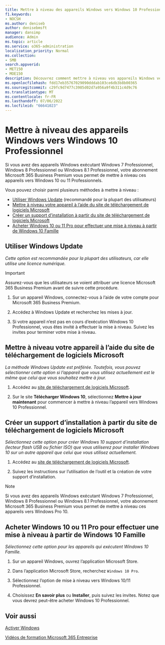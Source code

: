 ```yaml
---
title: Mettre à niveau des appareils Windows vers Windows 10 Professionnel
f1.keywords:
- NOCSH
ms.author: deniseb
author: denisebmsft
manager: dansimp
audience: Admin
ms.topic: article
ms.service: o365-administration
localization_priority: Normal
ms.collection:
- SMB
search.appverid:
- MET150
- MOE150
description: Découvrez comment mettre à niveau vos appareils Windows vers Windows 10 Professionnel avec Microsoft 365 Business Premium.
ms.openlocfilehash: fdd17eb35767029090dddab103ce6db3b8b00365
ms.sourcegitcommit: c29fc9d7477c3985d02d7a956a9f4b311c4d9c76
ms.translationtype: MT
ms.contentlocale: fr-FR
ms.lasthandoff: 07/06/2022
ms.locfileid: "66641023"
---
```

# <a name="upgrade-windows-devices-to-windows-10-pro"></a>Mettre à niveau des appareils Windows vers Windows 10 Professionnel

Si vous avez des appareils Windows exécutant Windows 7 Professionnel, Windows 8 Professionnel ou Windows 8.1 Professionnel, votre abonnement Microsoft 365 Business Premium vous permet de mettre à niveau ces appareils vers Windows 10 ou 11 Professionnels.  

Vous pouvez choisir parmi plusieurs méthodes à mettre à niveau :

- [Utiliser Windows Update](#use-windows-update) (recommandé pour la plupart des utilisateurs)
- [Mettre à niveau votre appareil à l’aide du site de téléchargement de logiciels Microsoft](#upgrade-your-device-using-the-microsoft-software-download-site)
- [Créer un support d’installation à partir du site de téléchargement de logiciels Microsoft](#create-installation-media-from-the-microsoft-software-download-site)
- [Acheter Windows 10 ou 11 Pro pour effectuer une mise à niveau à partir de Windows 10 Famille](#purchase-windows-10-or-11-pro-to-upgrade-from-windows-10-home)

## <a name="use-windows-update"></a>Utiliser Windows Update

*Cette option est recommandée pour la plupart des utilisateurs, car elle utilise une licence numérique.*

> [!IMPORTANT]
> Assurez-vous que les utilisateurs se voient attribuer une licence Microsoft 365 Business Premium avant de suivre cette procédure.

1. Sur un appareil Windows, connectez-vous à l’aide de votre compte pour Microsoft 365 Business Premium.

2. Accédez à Windows Update et recherchez les mises à jour. 

3. Si votre appareil n’est pas en cours d’exécution Windows 10 Professionnel, vous êtes invité à effectuer la mise à niveau. Suivez les invites pour terminer votre mise à niveau.

## <a name="upgrade-your-device-using-the-microsoft-software-download-site"></a>Mettre à niveau votre appareil à l’aide du site de téléchargement de logiciels Microsoft
  
*La méthode Windows Update est préférée. Toutefois, vous pouvez sélectionner cette option si l’appareil que vous utilisez actuellement est le même que celui que vous souhaitez mettre à jour.* 

1. Accédez au [site de téléchargement de logiciels Microsoft](https://go.microsoft.com/fwlink/?LinkID=836951).

2. Sur le site **Télécharger Windows 10**, sélectionnez **Mettre à jour maintenant** pour commencer à mettre à niveau l’appareil vers Windows 10 Professionnel. 

## <a name="create-installation-media-from-the-microsoft-software-download-site"></a>Créer un support d’installation à partir du site de téléchargement de logiciels Microsoft

*Sélectionnez cette option pour créer Windows 10 support d’installation (lecteur flash USB ou fichier ISO) que vous utiliserez pour installer Windows 10 sur un autre appareil que celui que vous utilisez actuellement.*
    
1. Accédez au [site de téléchargement de logiciels Microsoft](https://go.microsoft.com/fwlink/?LinkID=836960).

2. Suivez les instructions sur l’utilisation de l’outil et la création de votre support d’installation. 

> [!NOTE]
> Si vous avez des appareils Windows exécutant Windows 7 Professionnel, Windows 8 Professionnel ou Windows 8.1 Professionnel, votre abonnement Microsoft 365 Business Premium vous permet de mettre à niveau ces appareils vers Windows Pro 10.

## <a name="purchase-windows-10-or-11-pro-to-upgrade-from-windows-10-home"></a>Acheter Windows 10 ou 11 Pro pour effectuer une mise à niveau à partir de Windows 10 Famille

*Sélectionnez cette option pour les appareils qui exécutent Windows 10 Famille.*

1. Sur un appareil Windows, ouvrez l’application Microsoft Store.

2. Dans l’application Microsoft Store, recherchez `Windows 10 Pro`.

3. Sélectionnez l’option de mise à niveau vers Windows 10/11 Professionnel.

4. Choisissez **En savoir plus** ou **Installer**, puis suivez les invites. Notez que vous devrez peut-être acheter Windows 10 Professionnel.
  
## <a name="see-also"></a>Voir aussi

[Activer Windows](https://support.microsoft.com/windows/activate-windows-c39005d4-95ee-b91e-b399-2820fda32227#WindowsVersion=Windows_10)

[Vidéos de formation Microsoft 365 Entreprise](../admin/admin-video-library.yml)


